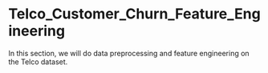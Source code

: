# Telco_Customer_Churn_Feature_Engineering
 In this section, we will do data preprocessing and feature engineering on the Telco dataset. 
